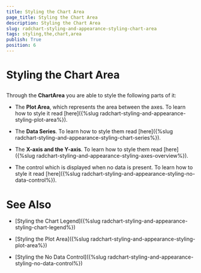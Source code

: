 ```yaml
---
title: Styling the Chart Area
page_title: Styling the Chart Area
description: Styling the Chart Area
slug: radchart-styling-and-appearance-styling-chart-area
tags: styling,the,chart,area
publish: True
position: 6
---
```


# Styling the Chart Area



## 

Through the __ChartArea__ you are able to style the following parts of it:

* The __Plot Area__, which represents the area between the axes. To learn how to style it read [here]({%slug radchart-styling-and-appearance-styling-plot-area%}).

* The __Data Series__. To learn how to style them read [here]({%slug radchart-styling-and-appearance-styling-chart-series%}).

* The __X-axis and the Y-axis__. To learn how to style them read [here]({%slug radchart-styling-and-appearance-styling-axes-overview%}).

* The control which is displayed when no data is present. To learn how to style it read [here]({%slug radchart-styling-and-appearance-styling-no-data-control%}). 

# See Also

 * [Styling the Chart Legend]({%slug radchart-styling-and-appearance-styling-chart-legend%})

 * [Styling the Plot Area]({%slug radchart-styling-and-appearance-styling-plot-area%})

 * [Styling the No Data Control]({%slug radchart-styling-and-appearance-styling-no-data-control%})
